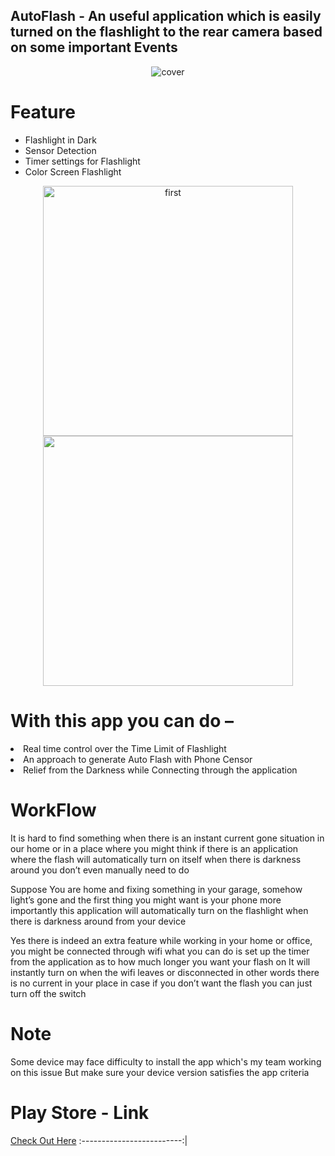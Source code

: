 
<p align="center">
<h2>AutoFlash - An useful application which is easily turned on the flashlight to the rear camera based on some important Events</h2>
</p>

<p align="center">
<img src="https://user-images.githubusercontent.com/63700841/181455949-b932052b-7cff-48ba-9423-e4b04a412c09.png" title="cover" />
</p>


# Feature

* Flashlight in Dark
* Sensor Detection
* Timer settings for Flashlight
* Color Screen Flashlight

<p align="center">
  
  <img src="https://user-images.githubusercontent.com/63700841/181457958-c0d29ce7-90b8-489c-9dff-f968b962eee2.png" title="first" width="400"/>
  <img src="https://user-images.githubusercontent.com/63700841/181458122-b4d6db9e-5293-4374-bcc8-801cd7a96a59.png" titlw="second" width="400" />


</p>


# With this app you can do –

<li>Real time control over the Time Limit of Flashlight</li>
<li>An approach to generate Auto Flash with Phone Censor</li>
<li>Relief from the Darkness while Connecting through the application</li>



# WorkFlow

It is hard to find something when there is an instant current gone situation in our home or in a place where you might think if there is an application where the flash will automatically turn on itself when there is darkness around you don’t even manually need to do

Suppose You are home and fixing something in your garage, somehow light’s gone and the first thing you might want is your phone more importantly this application will automatically turn on the flashlight when there is darkness around from your device

Yes there is indeed an extra feature while working in your home or office, you might be connected through wifi what you can do is set up the timer from the application as to how much longer you want your flash on It will instantly turn on when the wifi leaves or disconnected in other words there is no current in your place in case if you don’t want the flash you can just turn off the switch

# Note
Some device may face difficulty to install the app which's my team working on this issue But make sure your device version satisfies the app criteria

# Play Store - Link
[Check Out Here](https://play.google.com/store/apps/details?id=com.teamaspirant.autoflash)
:-------------------------:|




